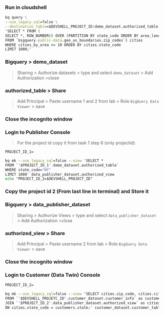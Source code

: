 ### Run in cloudshell

```cmd
bq query \
--use_legacy_sql=false \
--destination_table=$DEVSHELL_PROJECT_ID:demo_dataset.authorized_table \
'SELECT * FROM (
SELECT *, ROW_NUMBER() OVER (PARTITION BY state_code ORDER BY area_land_meters DESC) AS cities_by_area
FROM `bigquery-public-data.geo_us_boundaries.zip_codes`) cities
WHERE cities_by_area <= 10 ORDER BY cities.state_code
LIMIT 1000;'
```
### Bigquery > demo_dataset
> Sharing > Authorize datasets > type and select ```demo_dataset``` > Add Authorization >close

### authorized_table > Share
> Add Principal > Paste username 1 and 2 from lab > Role ```BigQuery Data Viewer``` > save
### Close the incognito window
### Login to Publisher Console 
> For the project id copy it from task 1 step 6 (only projectid)
```cmd
PROJECT_ID_1=
```
```cmd
bq mk --use_legacy_sql=false --view 'SELECT *
FROM `'$PROJECT_ID_1'.demo_dataset.authorized_table`
WHERE state_code="NY"
LIMIT 1000' data_publisher_dataset.authorized_view
echo "PROJECT_ID_2=$DEVSHELL_PROJECT_ID"
```
### Copy the project id 2 (From last line in terminal) and Store it
### Bigquery > data_publisher_dataset
> Sharing > Authorize Views > type and select ```data_publisher_dataset``` > Add Authorization >close
### authorized_view > Share
>Add Principal > Paste username 2 from lab > Role ```BigQuery Data Viewer``` > save
### Close the incognito window
### Login to Customer (Data Twin) Console 
```cmd
PROJECT_ID_2=
```
```cmd
bq mk --use_legacy_sql=false --view 'SELECT cities.zip_code, cities.city, cities.state_code, customers.last_name, customers.first_name
FROM `'$DEVSHELL_PROJETC_ID'.customer_dataset.customer_info` as customers
JOIN `'$PROJECT_ID_2'.data_publisher_dataset.authorized_view` as cities
ON cities.state_code = customers.state;' customer_dataset.customer_table
```
